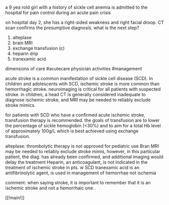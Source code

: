 a 9 yea rold girl with a history of sickle cell anemia is admitted to the hospital for pain control during an acute pain crisis 

on hospital day 2, she has a right-sided weakness and right facial droop. CT scan confirms the presumptive diagnosis. what is the next step? 

1. alteplase
2. brain MRI 
3. exchange transfusion (c)
4. heparin drip 
5. tranexamic acid 

dimensions of care #acutecare 
physician activities #management 

acute stroke is a common manifestation of sickle cell disease (SCD). In children and adolescents wtih SCD, ischemic stroke is more common than hemorrhagic stroke. neuroimaging is critical for all patients with suspected stroke. in children, a head CT is generally considered inadequate to diagnose ischemic stroke, and MRI may be needed to reliably exclude stroke mimics. 

for patients with SCD who have a confirmed acute ischemic stroke, transfusion therapy is recommended. the goals of transfusion are to lower the percentage of sickle hemoglobin (<30%) and to aim for a total Hb level of approximately 100g/L which is best achieved using exchange transfusion. 

alteplase: thrombolytic therapy is not approved for pediatric use 
Bran MRI may be needed to reliably exclude stroke mimis, however, in this particular patient, the diag. has already been confirmed, and additional imaging would delay the treatment 
Heparin, an anticoagulant, is not indicated in the treatment of ischemic stroke in pts. w SCD
tranexamic acid is an antifibrinolytic agent, is used in management of hemorrhae not ischemia 

comment: when saying stroke, it is important to remember that it is an ischemic stroke and not a hemorrhaic one. 

[[!main!]]
